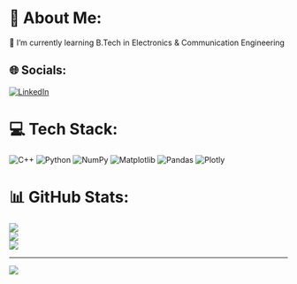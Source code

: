# 💫 About Me:
🌱 I’m currently learning B.Tech in Electronics & Communication  Engineering<br>


## 🌐 Socials:
[![LinkedIn](https://img.shields.io/badge/LinkedIn-%230077B5.svg?logo=linkedin&logoColor=white)](https://linkedin.com/in/https://www.linkedin.com/in/laxmikant-talwar-0571b3345?utm_source=share&utm_campaign=share_via&utm_content=profile&utm_medium=android_app) 

# 💻 Tech Stack:
![C++](https://img.shields.io/badge/c++-%2300599C.svg?style=flat&logo=c%2B%2B&logoColor=white) ![Python](https://img.shields.io/badge/python-3670A0?style=flat&logo=python&logoColor=ffdd54) ![NumPy](https://img.shields.io/badge/numpy-%23013243.svg?style=flat&logo=numpy&logoColor=white) ![Matplotlib](https://img.shields.io/badge/Matplotlib-%23ffffff.svg?style=flat&logo=Matplotlib&logoColor=black) ![Pandas](https://img.shields.io/badge/pandas-%23150458.svg?style=flat&logo=pandas&logoColor=white) ![Plotly](https://img.shields.io/badge/Plotly-%233F4F75.svg?style=flat&logo=plotly&logoColor=white)
# 📊 GitHub Stats:
![](https://github-readme-stats.vercel.app/api?username=laxmikant-debug&theme=vue-dark&hide_border=false&include_all_commits=false&count_private=false)<br/>
![](https://nirzak-streak-stats.vercel.app/?user=laxmikant-debug&theme=vue-dark&hide_border=false)<br/>
![](https://github-readme-stats.vercel.app/api/top-langs/?username=laxmikant-debug&theme=vue-dark&hide_border=false&include_all_commits=false&count_private=false&layout=compact)

---
[![](https://visitcount.itsvg.in/api?id=laxmikant-debug&icon=0&color=0)](https://visitcount.itsvg.in)

<!-- Proudly created with GPRM ( https://gprm.itsvg.in ) -->
